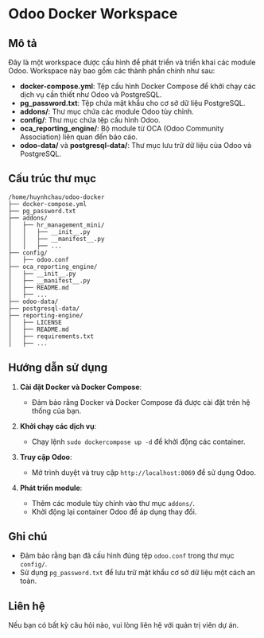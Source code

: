 # Odoo Docker Workspace

## Mô tả

Đây là một workspace được cấu hình để phát triển và triển khai các module Odoo. Workspace này bao gồm các thành phần chính như sau:

- **docker-compose.yml**: Tệp cấu hình Docker Compose để khởi chạy các dịch vụ cần thiết như Odoo và PostgreSQL.
- **pg_password.txt**: Tệp chứa mật khẩu cho cơ sở dữ liệu PostgreSQL.
- **addons/**: Thư mục chứa các module Odoo tùy chỉnh.
- **config/**: Thư mục chứa tệp cấu hình Odoo.
- **oca_reporting_engine/**: Bộ module từ OCA (Odoo Community Association) liên quan đến báo cáo.
- **odoo-data/** và **postgresql-data/**: Thư mục lưu trữ dữ liệu của Odoo và PostgreSQL.

## Cấu trúc thư mục

```
/home/huynhchau/odoo-docker
├── docker-compose.yml
├── pg_password.txt
├── addons/
│   ├── hr_management_mini/
│   │   ├── __init__.py
│   │   ├── __manifest__.py
│   │   ├── ...
├── config/
│   ├── odoo.conf
├── oca_reporting_engine/
│   ├── __init__.py
│   ├── __manifest__.py
│   ├── README.md
│   ├── ...
├── odoo-data/
├── postgresql-data/
├── reporting-engine/
│   ├── LICENSE
│   ├── README.md
│   ├── requirements.txt
│   ├── ...
```

## Hướng dẫn sử dụng

1. **Cài đặt Docker và Docker Compose**:
   - Đảm bảo rằng Docker và Docker Compose đã được cài đặt trên hệ thống của bạn.

2. **Khởi chạy các dịch vụ**:
   - Chạy lệnh `sudo dockercompose up -d` để khởi động các container.

3. **Truy cập Odoo**:
   - Mở trình duyệt và truy cập `http://localhost:8069` để sử dụng Odoo.

4. **Phát triển module**:
   - Thêm các module tùy chỉnh vào thư mục `addons/`.
   - Khởi động lại container Odoo để áp dụng thay đổi.

## Ghi chú

- Đảm bảo rằng bạn đã cấu hình đúng tệp `odoo.conf` trong thư mục `config/`.
- Sử dụng `pg_password.txt` để lưu trữ mật khẩu cơ sở dữ liệu một cách an toàn.

## Liên hệ

Nếu bạn có bất kỳ câu hỏi nào, vui lòng liên hệ với quản trị viên dự án.